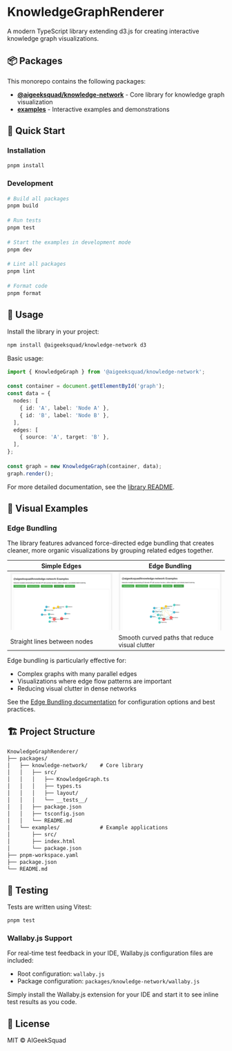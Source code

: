 # KnowledgeGraphRenderer

A modern TypeScript library extending d3.js for creating interactive knowledge graph visualizations.

## 📦 Packages

This monorepo contains the following packages:

- **[@aigeeksquad/knowledge-network](./packages/knowledge-network)** - Core library for knowledge graph visualization
- **[examples](./packages/examples)** - Interactive examples and demonstrations

## 🚀 Quick Start

### Installation

```bash
pnpm install
```

### Development

```bash
# Build all packages
pnpm build

# Run tests
pnpm test

# Start the examples in development mode
pnpm dev

# Lint all packages
pnpm lint

# Format code
pnpm format
```

## 📖 Usage

Install the library in your project:

```bash
npm install @aigeeksquad/knowledge-network d3
```

Basic usage:

```typescript
import { KnowledgeGraph } from '@aigeeksquad/knowledge-network';

const container = document.getElementById('graph');
const data = {
  nodes: [
    { id: 'A', label: 'Node A' },
    { id: 'B', label: 'Node B' },
  ],
  edges: [
    { source: 'A', target: 'B' },
  ],
};

const graph = new KnowledgeGraph(container, data);
graph.render();
```

For more detailed documentation, see the [library README](./packages/knowledge-network/README.md).

## 🎨 Visual Examples

### Edge Bundling

The library features advanced force-directed edge bundling that creates cleaner, more organic visualizations by grouping related edges together.

| Simple Edges | Edge Bundling |
|--------------|---------------|
| ![Simple Edges](./screenshots/simple-edges.png) | ![Edge Bundling](./screenshots/edge-bundling.png) |
| Straight lines between nodes | Smooth curved paths that reduce visual clutter |

Edge bundling is particularly effective for:
- Complex graphs with many parallel edges
- Visualizations where edge flow patterns are important
- Reducing visual clutter in dense networks

See the [Edge Bundling documentation](./packages/knowledge-network/README.md#edge-bundling) for configuration options and best practices.

## 🏗️ Project Structure

```
KnowledgeGraphRenderer/
├── packages/
│   ├── knowledge-network/    # Core library
│   │   ├── src/
│   │   │   ├── KnowledgeGraph.ts
│   │   │   ├── types.ts
│   │   │   ├── layout/
│   │   │   └── __tests__/
│   │   ├── package.json
│   │   ├── tsconfig.json
│   │   └── README.md
│   └── examples/             # Example applications
│       ├── src/
│       ├── index.html
│       └── package.json
├── pnpm-workspace.yaml
├── package.json
└── README.md
```

## 🧪 Testing

Tests are written using Vitest:

```bash
pnpm test
```

### Wallaby.js Support

For real-time test feedback in your IDE, Wallaby.js configuration files are included:
- Root configuration: `wallaby.js`
- Package configuration: `packages/knowledge-network/wallaby.js`

Simply install the Wallaby.js extension for your IDE and start it to see inline test results as you code.

## 📝 License

MIT © AIGeekSquad
